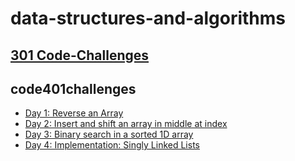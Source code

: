 # data-structures-and-algorithms
## [301 Code-Challenges](https://github.com/jjblues86/data-structures-and-algorithms-/tree/master/code-challenges)

## code401challenges
* [Day 1: Reverse an Array](https://github.com/jjblues86/data-structures-and-algorithms-301d60/blob/master/code401challenges/otherReadMes/ArrayReverse.md)
* [Day 2: Insert and shift an array in middle at index](https://github.com/jjblues86/data-structures-and-algorithms-/blob/master/code401challenges/otherReadMes/ArrayShift.md)
* [Day 3: Binary search in a sorted 1D array](https://github.com/jjblues86/data-structures-and-algorithms-/blob/master/code401challenges/otherReadMes/BinarySearch.md)
* [Day 4: Implementation: Singly Linked Lists](https://github.com/jjblues86/data-structures-and-algorithms-/blob/master/code401challenges/otherReadMes/LinkedList.md)
